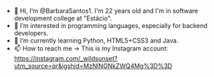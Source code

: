 - 👋 Hi, I’m @BarbaraSantos1. I'm 22 years old and I'm in software development college at "Estácio".
- 👀 I’m interested in programming languages, especially for backend developers.
- 🌱 I’m currently learning Python, HTML5+CSS3 and Java.
- 📫 How to reach me -> This is my Instagram account: https://instagram.com/_wildsunset?utm_source=qr&igshid=MzNlNGNkZWQ4Mg%3D%3D

<!---
BarbaraSantos1/BarbaraSantos1 is a ✨ special ✨ repository because its `README.md` (this file) appears on your GitHub profile.
You can click the Preview link to take a look at your changes.
--->
